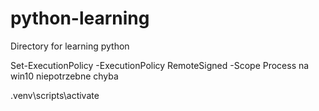 # python-learning
Directory for learning python 

Set-ExecutionPolicy -ExecutionPolicy RemoteSigned -Scope Process
    na win10 niepotrzebne chyba
    
.venv\scripts\activate